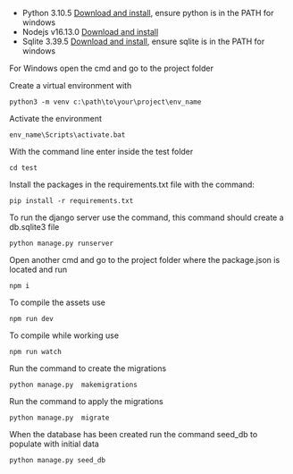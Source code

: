 * Python 3.10.5 [Download and install](https://www.python.org/downloads/), ensure python is in the PATH for windows
* Nodejs v16.13.0 [Download and install](https://nodejs.org/ru/blog/release/v16.13.0/)
* Sqlite 3.39.5 [Download and install](https://www.sqlite.org/download.html), ensure sqlite is in the PATH for windows

For Windows open the cmd and go to the project folder

Create a virtual environment with 
```
python3 -m venv c:\path\to\your\project\env_name
```

Activate the environment
```
env_name\Scripts\activate.bat
```

With the command line enter inside the test folder 
```
cd test
```

Install the packages in the requirements.txt file with the command:
```
pip install -r requirements.txt
```

To run the django server use the command, this command should create a db.sqlite3 file
```
python manage.py runserver
```

Open another cmd and go to the project folder where the package.json is located and run
```
npm i
```

To compile the assets use
```
npm run dev
```

To compile while working use
```
npm run watch
```

Run the command to create the migrations
```
python manage.py  makemigrations
```

Run the command to apply the migrations
```
python manage.py  migrate
```

When the database has been created run the command seed_db to populate with initial data
```
python manage.py seed_db
```
